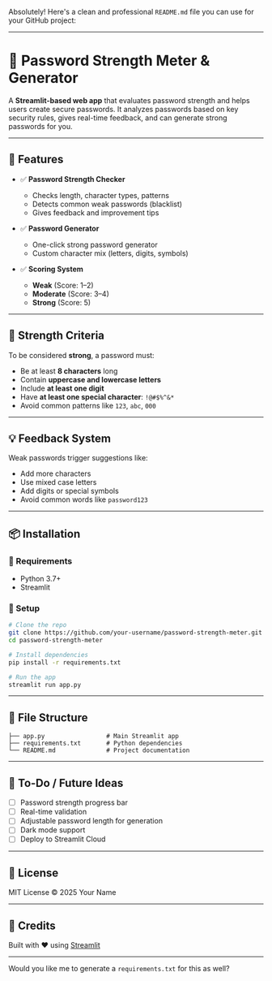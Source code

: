 Absolutely! Here's a clean and professional `README.md` file you can use for your GitHub project:

---

# 🔐 Password Strength Meter & Generator

A **Streamlit-based web app** that evaluates password strength and helps users create secure passwords. It analyzes passwords based on key security rules, gives real-time feedback, and can generate strong passwords for you.

---

## 🚀 Features

- ✅ **Password Strength Checker**
  - Checks length, character types, patterns
  - Detects common weak passwords (blacklist)
  - Gives feedback and improvement tips

- ✅ **Password Generator**
  - One-click strong password generator
  - Custom character mix (letters, digits, symbols)

- ✅ **Scoring System**
  - **Weak** (Score: 1–2)  
  - **Moderate** (Score: 3–4)  
  - **Strong** (Score: 5)

---

## 🎯 Strength Criteria

To be considered **strong**, a password must:
- Be at least **8 characters** long
- Contain **uppercase and lowercase letters**
- Include **at least one digit**
- Have **at least one special character**: `!@#$%^&*`
- Avoid common patterns like `123`, `abc`, `000`

---

## 💡 Feedback System

Weak passwords trigger suggestions like:
- Add more characters  
- Use mixed case letters  
- Add digits or special symbols  
- Avoid common words like `password123`

---

## 📦 Installation

### 🔧 Requirements
- Python 3.7+
- Streamlit

### 🔌 Setup

```bash
# Clone the repo
git clone https://github.com/your-username/password-strength-meter.git
cd password-strength-meter

# Install dependencies
pip install -r requirements.txt

# Run the app
streamlit run app.py
```

---

## 📁 File Structure

```
├── app.py                 # Main Streamlit app
├── requirements.txt       # Python dependencies
└── README.md              # Project documentation
```

---



## 💬 To-Do / Future Ideas

- [ ] Password strength progress bar  
- [ ] Real-time validation  
- [ ] Adjustable password length for generation  
- [ ] Dark mode support  
- [ ] Deploy to Streamlit Cloud

---

## 📜 License

MIT License © 2025 Your Name

---

## 🙌 Credits

Built with ❤️ using [Streamlit](https://streamlit.io/)

---

Would you like me to generate a `requirements.txt` for this as well?